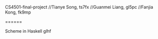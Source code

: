 CS4501-final-project 
//Tianye Song, ts7fx
//Guanmei Liang, gl5pc
//Fanjia Kong, fk9mp

======

Scheme in Haskell
glhf
